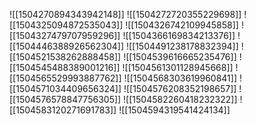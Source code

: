 ![[1504270894343942148]]
![[1504272720355229698]]
![[1504325094872535043]]
![[1504326742109945858]]
![[1504327479707959296]]
![[1504366169834213376]]
![[1504446388926562304]]
![[1504491238178832394]]
![[1504521538262888458]]
![[1504539616665235476]]
![[1504545488389001216]]
![[1504561301128945668]]
![[1504565529993887762]]
![[1504568303619960841]]
![[1504571034409656324]]
![[1504576208352198657]]
![[1504576578847756305]]
![[1504582260418232322]]
![[1504583120271691783]]
![[1504594319541424134]]
